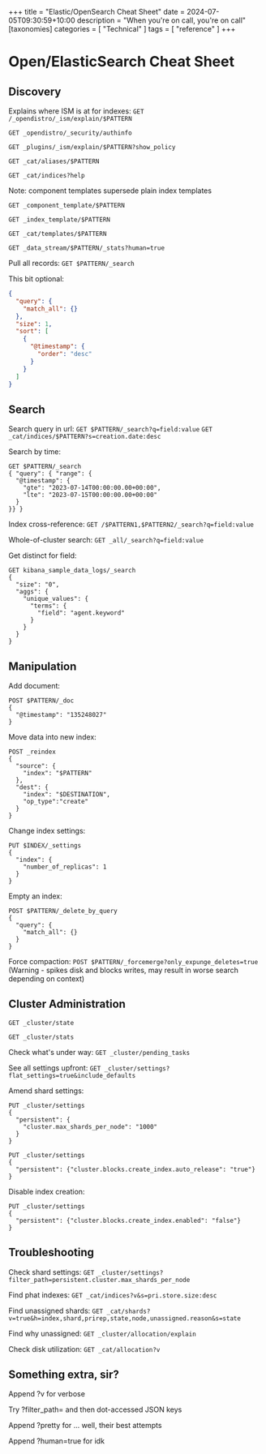 +++
title = "Elastic/OpenSearch Cheat Sheet"
date = 2024-07-05T09:30:59+10:00
description = "When you're on call, you're on call"
[taxonomies]
categories = [ "Technical" ]
tags = [ "reference" ]
+++

# Open/ElasticSearch Cheat Sheet

## Discovery

Explains where ISM is at for indexes:
`GET /_opendistro/_ism/explain/$PATTERN`

`GET _opendistro/_security/authinfo`

`GET _plugins/_ism/explain/$PATTERN?show_policy`

`GET _cat/aliases/$PATTERN`

`GET _cat/indices?help`

Note: component templates supersede plain index templates

`GET _component_template/$PATTERN`

`GET _index_template/$PATTERN`

`GET _cat/templates/$PATTERN`

`GET _data_stream/$PATTERN/_stats?human=true`

Pull all records:
`GET $PATTERN/_search`

This bit optional:

```JSON
{
  "query": {
    "match_all": {}
  },
  "size": 1,
  "sort": [
    {
      "@timestamp": {
        "order": "desc"
      }
    }
  ]
}
```

## Search

Search query in url:
`GET $PATTERN/_search?q=field:value`
`GET _cat/indices/$PATTERN?s=creation.date:desc`

Search by time:

```
GET $PATTERN/_search
{ "query": { "range": {
  "@timestamp": {
    "gte": "2023-07-14T00:00:00.00+00:00",
    "lte": "2023-07-15T00:00:00.00+00:00"
  }
}} }
```

Index cross-reference:
`GET /$PATTERN1,$PATTERN2/_search?q=field:value`

Whole-of-cluster search:
`GET _all/_search?q=field:value`

Get distinct for field:
```
GET kibana_sample_data_logs/_search
{
  "size": "0",
  "aggs": {
    "unique_values": {
      "terms": {
        "field": "agent.keyword"
      }
    }
  }
}
```

## Manipulation

Add document:

```
POST $PATTERN/_doc
{
  "@timestamp": "135248027"
}
```

Move data into new index:

```
POST _reindex
{
  "source": {
    "index": "$PATTERN"
  },
  "dest": {
    "index": "$DESTINATION",
    "op_type":"create"
  }
}
```

Change index settings:

```
PUT $INDEX/_settings
{
  "index": {
    "number_of_replicas": 1
  }
}
```

Empty an index:

```
POST $PATTERN/_delete_by_query
{
  "query": {
    "match_all": {}
  }
}
```

Force compaction:
`POST $PATTERN/_forcemerge?only_expunge_deletes=true`
(Warning - spikes disk and blocks writes, may result in worse search depending on context)

## Cluster Administration

`GET _cluster/state`

`GET _cluster/stats`

Check what's under way:
`GET _cluster/pending_tasks`

See all settings upfront:
`GET _cluster/settings?flat_settings=true&include_defaults`

Amend shard settings:

```
PUT _cluster/settings
{
  "persistent": {
    "cluster.max_shards_per_node": "1000"
  }
}
```

```
PUT _cluster/settings
{
  "persistent": {"cluster.blocks.create_index.auto_release": "true"}
}
```

Disable index creation:

```
PUT _cluster/settings
{
  "persistent": {"cluster.blocks.create_index.enabled": "false"}
}
```

## Troubleshooting

Check shard settings:
`GET _cluster/settings?filter_path=persistent.cluster.max_shards_per_node`

Find phat indexes:
`GET _cat/indices?v&s=pri.store.size:desc`

Find unassigned shards:
`GET _cat/shards?v=true&h=index,shard,prirep,state,node,unassigned.reason&s=state`

Find why unassigned:
`GET _cluster/allocation/explain`

Check disk utilization:
`GET _cat/allocation?v`

## Something extra, sir?

Append ?v for verbose

Try ?filter_path= and then dot-accessed JSON keys

Append ?pretty for ... well, their best attempts

Append ?human=true for idk
